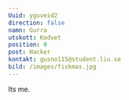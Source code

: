 ```yaml
---
Uuid: yguveid2
direction: false
namn: Gurra
utskott: Kodvet
position: 0
post: Hacker
kontakt: gusno115@student.liu.se
bild: /images/fiskmas.jpg
---
```

Its me.




